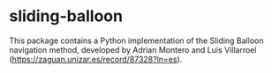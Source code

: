 # sliding-balloon
This package contains a Python implementation of the Sliding Balloon navigation method, developed by Adrian Montero and Luis Villarroel (https://zaguan.unizar.es/record/87328?ln=es).
